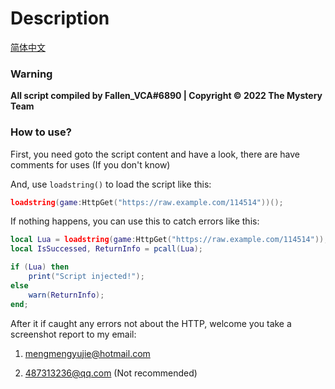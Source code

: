 # Description

[简体中文](https://github.com/Verycuteabbey/Scripts/blob/main/README_CN.md)

### Warning

**All script compiled by Fallen_VCA#6890 | Copyright © 2022 The Mystery Team**

### How to use?

First, you need goto the script content and have a look, there are have comments for uses (If you don't know)

And, use `loadstring()` to load the script like this:
```lua
loadstring(game:HttpGet("https://raw.example.com/114514"))();
```
If nothing happens, you can use this to catch errors like this:
```lua
local Lua = loadstring(game:HttpGet("https://raw.example.com/114514"));
local IsSuccessed, ReturnInfo = pcall(Lua);

if (Lua) then
    print("Script injected!");
else
    warn(ReturnInfo);
end;
```
After it if caught any errors not about the HTTP, welcome you take a screenshot report to my email:

1. mengmengyujie@hotmail.com

2. 487313236@qq.com (Not recommended)
